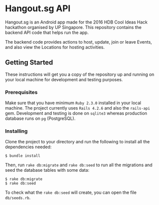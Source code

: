 # Hangout.sg API

Hangout.sg is an Android app made for the 2016 HDB Cool Ideas Hack hackathon organised by UP Singapore. This repository contains the backend API code that helps run the app.

The backend code provides actions to host, update, join or leave Events, and also view the Locations for hosting activities.

## Getting Started

These instructions will get you a copy of the repository up and running on your local machine for development and testing purposes.

### Prerequisites

Make sure that you have minimum `Ruby 2.3.0` installed in your local machine. The project currently uses `Rails 4.2.6` and also the `rails-api` gem. Development and testing is done on `sqlite3` whereas production database runs on `pg` (PostgreSQL).

### Installing

Clone the project to your directory and run the following to install all the dependencies needed:

```
$ bundle install
```

Then, run `rake db:migrate` and `rake db:seed` to run all the migrations and seed the database tables with some data:

```
$ rake db:migrate
$ rake db:seed
```

To check what the `rake db:seed` will create, you can open the file `db/seeds.rb`.

